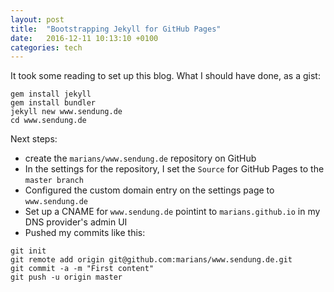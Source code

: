 ```yaml
---
layout: post
title:  "Bootstrapping Jekyll for GitHub Pages"
date:   2016-12-11 10:13:10 +0100
categories: tech
---
```


It took some reading to set up this blog. What I should have done, as a gist:

```nohighlight
gem install jekyll
gem install bundler
jekyll new www.sendung.de
cd www.sendung.de
```

Next steps:

- create the `marians/www.sendung.de` repository on GitHub
- In the settings for the repository, I set the `Source` for GitHub Pages to the `master branch`
- Configured the custom domain entry on the settings page to `www.sendung.de`
- Set up a CNAME for `www.sendung.de` pointint to `marians.github.io` in my DNS provider's admin UI
- Pushed my commits like this:

```
git init
git remote add origin git@github.com:marians/www.sendung.de.git
git commit -a -m "First content"
git push -u origin master
```